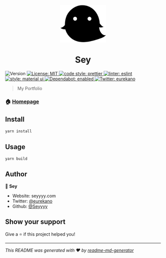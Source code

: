 <p align="center">
<img align="center" src="./static/icons/kyoryu.svg" alt="" title="icon" width="150px">
</p>
<h1 align="center">Sey</h1>
<p>
  <img alt="Version" src="https://img.shields.io/badge/version-1.0.0-blue.svg?cacheSeconds=2592000" />
  <a href="#" target="_blank">
    <img alt="License: MIT" src="https://img.shields.io/badge/License-MIT-yellow.svg" />
  </a>
  <a href="#" target="_blank">
    <img alt="code style: prettier" src="https://img.shields.io/badge/code style-prettier-ff69b4.svg" />
  </a>
  <a href="#" target="_blank">
    <img alt="linter: eslint" src="https://img.shields.io/badge/linter-eslint-blueviolet.svg" />
  </a>
  <a href="#" target="_blank">
    <img alt="style: material ui" src="https://img.shields.io/badge/style-material ui-blue.svg" />
  </a>
  <a href="#" target="_blank">
    <img alt="Dependabot: enabled" src="https://img.shields.io/badge/Dependabot-enabled-sccess.svg" />
  </a>
  <a href="https://twitter.com/eurekano" target="_blank">
    <img alt="Twitter: eurekano" src="https://img.shields.io/twitter/follow/eurekano.svg?style=social" />
  </a>
</p>

> My Portfolio

### 🏠 [Homepage](https://seyyyy.com)

## Install

```sh
yarn install
```

## Usage

```sh
yarn build
```

## Author

👤 **Sey**

- Website: seyyyy.com
- Twitter: [@eurekano](https://twitter.com/eurekano)
- Github: [@Seyyyy](https://github.com/Seyyyy)

## Show your support

Give a ⭐️ if this project helped you!

---

_This README was generated with ❤️ by [readme-md-generator](https://github.com/kefranabg/readme-md-generator)_
